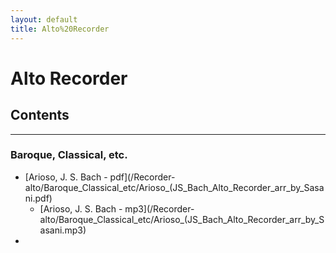 ```yaml
---
layout: default
title: Alto%20Recorder
---
```


# Alto Recorder
## Contents


---

### Baroque, Classical, etc.
- [Arioso, J. S. Bach - pdf](/Recorder-alto/Baroque_Classical_etc/Arioso_(JS_Bach_Alto_Recorder_arr_by_Sasani.pdf)
	- [Arioso, J. S. Bach - mp3](/Recorder-alto/Baroque_Classical_etc/Arioso_(JS_Bach_Alto_Recorder_arr_by_Sasani.mp3)
- 